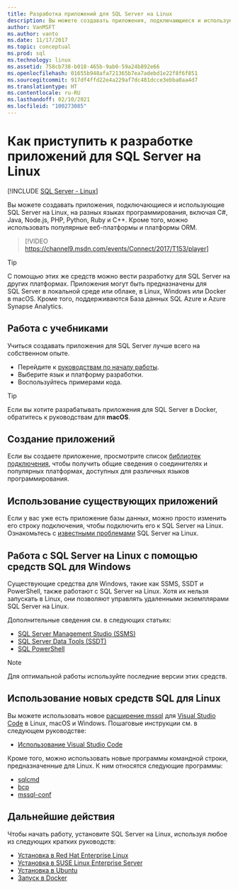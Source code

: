 ```yaml
---
title: Разработка приложений для SQL Server на Linux
description: Вы можете создавать приложения, подключающиеся и использующие SQL Server на Linux, на разных языках программирования и популярных веб-платформах.
author: VanMSFT
ms.author: vanto
ms.date: 11/17/2017
ms.topic: conceptual
ms.prod: sql
ms.technology: linux
ms.assetid: 758cb738-b018-465b-9ab0-59a24b892e66
ms.openlocfilehash: 01655b948afa721365b7ea7adebd1e22f8f6f851
ms.sourcegitcommit: 917df4ffd22e4a229af7dc481dcce3ebba0aa4d7
ms.translationtype: HT
ms.contentlocale: ru-RU
ms.lasthandoff: 02/10/2021
ms.locfileid: "100273085"
---
```

# <a name="how-to-get-started-developing-applications-for-sql-server-on-linux"></a>Как приступить к разработке приложений для SQL Server на Linux

[!INCLUDE [SQL Server - Linux](../includes/applies-to-version/sql-linux.md)]

Вы можете создавать приложения, подключающиеся и использующие SQL Server на Linux, на разных языках программирования, включая C#, Java, Node.js, PHP, Python, Ruby и C++. Кроме того, можно использовать популярные веб-платформы и платформы ORM.

> [!VIDEO https://channel9.msdn.com/events/Connect/2017/T153/player]

> [!TIP]
> С помощью этих же средств можно вести разработку для SQL Server на других платформах. Приложения могут быть предназначены для SQL Server в локальной среде или облаке, в Linux, Windows или Docker в macOS. Кроме того, поддерживаются База данных SQL Azure и Azure Synapse Analytics.

## <a name="try-the-tutorials"></a>Работа с учебниками

Учиться создавать приложения для SQL Server лучше всего на собственном опыте.

- Перейдите к [руководствам по началу работы](https://aka.ms/sqldev).
- Выберите язык и платформу разработки.
- Воспользуйтесь примерами кода.

> [!TIP]
> Если вы хотите разрабатывать приложения для SQL Server в Docker, обратитесь к руководствам для **macOS**.

## <a name="create-new-applications"></a>Создание приложений

Если вы создаете приложение, просмотрите список [библиотек подключения](sql-server-linux-develop-connectivity-libraries.md), чтобы получить общие сведения о соединителях и популярных платформах, доступных для различных языков программирования.

## <a name="use-existing-applications"></a>Использование существующих приложений

Если у вас уже есть приложение базы данных, можно просто изменить его строку подключения, чтобы подключить его к SQL Server на Linux. Ознакомьтесь с [известными проблемами](sql-server-linux-release-notes.md) SQL Server на Linux.

## <a name="use-existing-sql-tools-on-windows-with-sql-server-on-linux"></a>Работа с SQL Server на Linux с помощью средств SQL для Windows

Существующие средства для Windows, такие как SSMS, SSDT и PowerShell, также работают с SQL Server на Linux. Хотя их нельзя запускать в Linux, они позволяют управлять удаленными экземплярами SQL Server на Linux. 

Дополнительные сведения см. в следующих статьях:

- [SQL Server Management Studio (SSMS)](sql-server-linux-manage-ssms.md)
- [SQL Server Data Tools (SSDT)](sql-server-linux-develop-use-ssdt.md)
- [SQL PowerShell](sql-server-linux-manage-powershell.md)

> [!Note]
> Для оптимальной работы используйте последние версии этих средств.

## <a name="use-new-sql-tools-for-linux"></a>Использование новых средств SQL для Linux

Вы можете использовать новое [расширение mssql](https://aka.ms/mssql-marketplace) для [Visual Studio Code](https://code.visualstudio.com) в Linux, macOS и Windows. Пошаговые инструкции см. в следующем руководстве:

- [Использование Visual Studio Code](../tools/visual-studio-code/sql-server-develop-use-vscode.md)

Кроме того, можно использовать новые программы командной строки, предназначенные для Linux. К ним относятся следующие программы:

- [sqlcmd](../tools/sqlcmd-utility.md)
- [bcp](sql-server-linux-migrate-bcp.md)
- [mssql-conf](sql-server-linux-configure-mssql-conf.md)

## <a name="next-steps"></a>Дальнейшие действия

Чтобы начать работу, установите SQL Server на Linux, используя любое из следующих кратких руководств:

- [Установка в Red Hat Enterprise Linux](quickstart-install-connect-red-hat.md)
- [Установка в SUSE Linux Enterprise Server](quickstart-install-connect-suse.md)
- [Установка в Ubuntu](quickstart-install-connect-ubuntu.md)
- [Запуск в Docker](quickstart-install-connect-ubuntu.md)